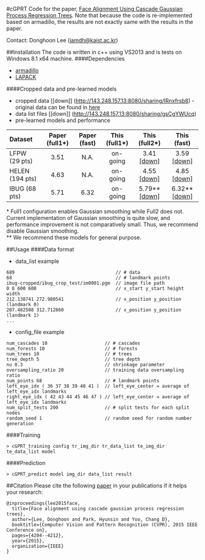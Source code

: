 #cGPRT
Code for the paper, [Face Alignment Using Cascade Gaussian Process Regression Trees](http://slsp.kaist.ac.kr/paperdata/Face_Alignment_Using.pdf). 
Note that because the code is re-implemented based on armadillo, the results are not exactly same with the results in the paper.

Contact: Donghoon Lee (iamdh@kaist.ac.kr) 

##Installation
The code is written in c++ using VS2013 and is tests on Windows 8.1 x64 machine.
####Dependencies
- [armadillo](http://arma.sourceforge.net/)
- [LAPACK](http://www.netlib.org/lapack/)

####Cropped data and pre-learned models
- cropped data [[down]] (http://143.248.157.13:8080/sharing/IRnxfrsb8) - original data can be found in [here](http://ibug.doc.ic.ac.uk/resources/300-W/)
- data list files [[down]] (http://143.248.157.13:8080/sharing/gsCgYWUcq)
- pre-learned models and performance

| Dataset         | Paper (full1*)  | Paper (fast)  | This (full1*)  | This (full2*)  | This (fast) |
| :---            | :---:         | :---:         | :---:         |  :---:        |  :---:      | 
| LFPW (29 pts)   | 3.51          | N.A.          | on-going | 3.41 [[down]](http://143.248.157.13:8080/sharing/fFWIHLSHN) | 3.59 [[down]](http://143.248.157.13:8080/sharing/9OGXZAdvx) |
| HELEN (194 pts) | 4.63          | N.A.          | on-going | 4.55 [[down]](http://143.248.157.13:8080/sharing/Te7Lhfb8s) | 4.85 [[down]](http://143.248.157.13:8080/sharing/FQUJxlmDD) |
| IBUG (68 pts)   | 5.71          | 6.32          | on-going | 5.79** [[down]](http://143.248.157.13:8080/sharing/FEzFBql11) | 6.32** [[down]](http://143.248.157.13:8080/sharing/mXfem3ria)|

\* Full1 configuration enables Gaussian smoothing while Full2 does not. Current implementation of Gaussian smoothing is quite slow, and performance improvement is not comparatively small. Thus, we recommend disable Gaussian smoothing. <br>
\** We recommend these models for general purpose.

##Usage
####Data format
- data_list example
```
689                                     // # data
68                                      // # landmark points
ibug-cropped/ibug_crop_test/im0001.pgm  // image file path
0 0 600 600                             // x_start y_start height width
212.138741 272.980541                   // x_position y_position (landmark 0)
207.482508 312.712860                   // x_position y_position (landmark 1)
...
```
- config_file example
```
num_cascades 10                     // # cascades
num_forests 10                      // # forests
num_trees 10                        // # trees
tree_depth 5                        // tree depth
nu 0.3                              // shrinkage parameter
oversampling_ratio 20               // training data oversampling ratio
num_points 68                       // # landmark points
left_eye_idx ( 36 37 38 39 40 41 )  // left_eye_center = average of left_eye_idx landmarks
right_eye_idx ( 42 43 44 45 46 47 ) // left_eye_center = average of left_eye_idx landmarks
num_split_tests 200                 // # split tests for each split nodes
random_seed 1                       // random seed for random number generation
```
####Training
```
> cGPRT_training config tr_img_dir tr_data_list te_img_dir te_data_list model
```
####Prediction
```
> cGPRT_predict model img_dir data_list result
```
##Citation
Please cite the following [paper](http://slsp.kaist.ac.kr/paperdata/Face_Alignment_Using.pdf) in your publications if it helps your research:
```
@inproceedings{lee2015face,
  title={Face alignment using cascade gaussian process regression trees},
  author={Lee, Donghoon and Park, Hyunsin and Yoo, Chang D},
  booktitle={Computer Vision and Pattern Recognition (CVPR), 2015 IEEE Conference on},
  pages={4204--4212},
  year={2015},
  organization={IEEE}
}
```


